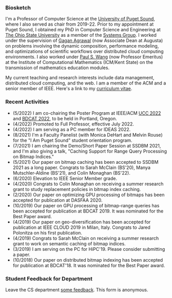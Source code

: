 ### Biosketch

I'm a Professor of Computer Science at the [University of Puget Sound](https://pugetsound.edu/mathematics-computer-science-current-students), where I also served as chair from 2019-22. Prior to my appointment at Puget Sound, I obtained my PhD in Computer Science and Engineering at [The Ohio State University](https://cse.osu.edu) as a member of the [Systems Group](https://cse.osu.edu/research/systems).  I worked under the supervision of [Gagan Agrawal](https://scholar.google.com/citations?user=kOUPR1sAAAAJ&hl=en) (now Associate Dean at Augusta) on problems involving the dynamic composition, performance modeling, and optimizations of scientific workflows over distributed cloud computing environments. I also worked under [Paul S. Wang](https://en.wikipedia.org/wiki/Paul_S._Wang) (now Professor Emeritus) at the Institute of Computational Mathematics (ICM/Kent State) on the transmission of mathematics education modules.

My current teaching and research interests include data management,  distributed cloud computing, and the web. I am a member of the ACM and a senior member of IEEE. Here's a link to my [curriculum vitae](CV.pdf).

### Recent Activities

- (5/2022) I am co-chairing the Poster Program at IEEE/ACM [UCC 2022](https://ucc-conference.org/) and [BDCAT 2022](https://bdcat-conference.org/), to be held in Portland, Oregon.
- (4/2022) Promoted to Full Professor, effective July 2022.
- (4/2022) I am serving as a PC member for IDEAS 2022.
- (8/2021) I'm a Faculty Panelist (with Monica DeHart and Melvin Rouse) for the "I Am Puget Sound" student orientation program.
- (7/2021) I am chairing the Demo/Short Paper Session at SSDBM 2021, and I'm also giving a talk, "Caching Support for Range Query Processing on Bitmap Indices."
- (5/2021) Our paper on bitmap caching has been accepted to SSDBM 2021 as a long paper. Congrats to Sarah McClain (BS'20), Manya Mutschler-Aldine (BS'21), and Colin Monaghan (BS'22).
- (6/2020) Elevation to IEEE Senior Member grade.
- (4/2020) Congrats to Colin Monaghan on receiving a summer research grant to study replacement policies in bitmap index caching.
- (2/2020) Our paper on optimizing GPU processing of bitmaps has been accepted for publication at DASFAA 2020.
- (10/2019) Our paper on GPU processing of bitmap-range queries has been accepted for publication at BDCAT 2019. It was nominated for the Best Paper award.
- (4/2019) Our paper on geo-diversification has been accepted for publication at IEEE CLOUD 2019 in Milan, Italy. Congrats to Jared Polonitza on his first publication.
- (4/2019) Congrats to Sarah McClain on receiving a summer research grant to work on semantic caching of bitmap indices.
- (3/2019) I am serving on the PC for HiPC'19. Please consider submitting a paper.
- (10/2018) Our paper on distributed bitmap indexing has been accepted for publication at BDCAT'18. It was nominated for the Best Paper award.

### Student Feedback for Department

Leave the CS department [some feedback](https://forms.gle/Ltassc7BQkNfnnXB7). This form is anonymous.
